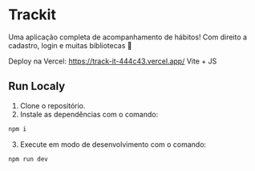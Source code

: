 # Trackit

Uma aplicação completa de acompanhamento de hábitos! Com direito a cadastro, login e muitas bibliotecas 🙂

Deploy na Vercel: https://track-it-444c43.vercel.app/
Vite + JS

## Run Localy

1. Clone o repositório.
2. Instale as dependências com o comando:
```bash
npm i
```
3. Execute em modo de desenvolvimento com o comando:
```bash
npm run dev
```
